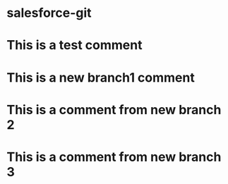 # salesforce-git
# This is a test comment
# This is a new branch1 comment
# This is a comment from new branch 2
# This is a comment from new branch 3